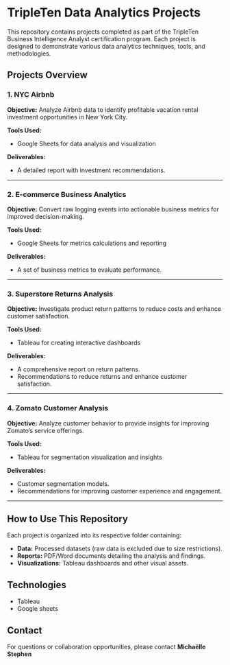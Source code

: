# TripleTen Data Analytics Projects

This repository contains projects completed as part of the TripleTen Business Intelligence Analyst certification program. Each project is designed to demonstrate various data analytics techniques, tools, and methodologies.

## Projects Overview

### 1. NYC Airbnb
**Objective:** Analyze Airbnb data to identify profitable vacation rental investment opportunities in New York City.

**Tools Used:**
- Google Sheets for data analysis and visualization

**Deliverables:**
- A detailed report with investment recommendations.

---

### 2. E-commerce Business Analytics
**Objective:** Convert raw logging events into actionable business metrics for improved decision-making.

**Tools Used:**
- Google Sheets for metrics calculations and reporting

**Deliverables:**
- A set of business metrics to evaluate performance.

---

### 3. Superstore Returns Analysis
**Objective:** Investigate product return patterns to reduce costs and enhance customer satisfaction.

**Tools Used:**
- Tableau for creating interactive dashboards

**Deliverables:**
- A comprehensive report on return patterns.
- Recommendations to reduce returns and enhance customer satisfaction.

---

### 4. Zomato Customer Analysis
**Objective:** Analyze customer behavior to provide insights for improving Zomato’s service offerings.

**Tools Used:**
- Tableau for segmentation visualization and insights

**Deliverables:**
- Customer segmentation models.
- Recommendations for improving customer experience and engagement.

---

## How to Use This Repository
Each project is organized into its respective folder containing:
- **Data:** Processed datasets (raw data is excluded due to size restrictions).
- **Reports:** PDF/Word documents detailing the analysis and findings.
- **Visualizations:** Tableau dashboards and other visual assets.

## Technologies
- Tableau
- Google sheets

## Contact
For questions or collaboration opportunities, please contact **Michaëlle Stephen**

